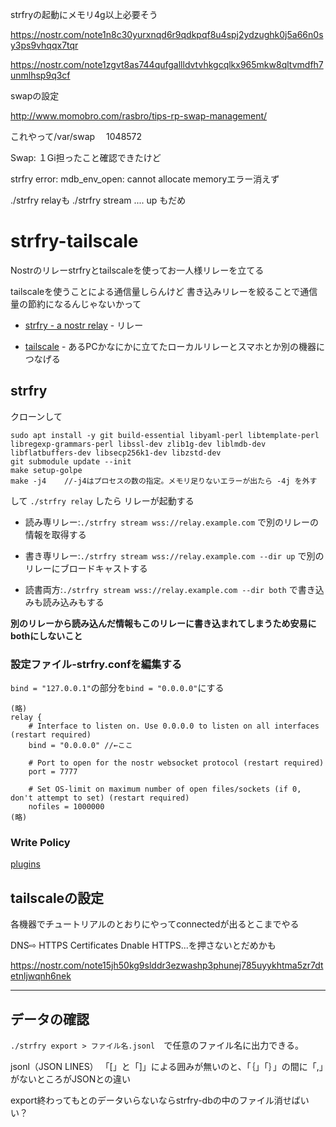 strfryの起動にメモリ4g以上必要そう

https://nostr.com/note1n8c30yurxnqd6r9qdkpqf8u4spj2ydzughk0j5a66n0sy3ps9vhqqx7tqr

https://nostr.com/note1zgvt8as744qufgallldvtvhkgcqlkx965mkw8qltvmdfh7unmlhsp9q3cf

swapの設定

http://www.momobro.com/rasbro/tips-rp-swap-management/

これやって/var/swap 　1048572

Swap: １Gi担ったこと確認できたけど

strfry error: mdb_env_open: cannot allocate memoryエラー消えず

./strfry relayも
./strfry stream .... up もだめ


# strfry-tailscale
Nostrのリレーstrfryとtailscaleを使ってお一人様リレーを立てる

tailscaleを使うことによる通信量しらんけど
書き込みリレーを絞ることで通信量の節約になるんじゃないかって


- [strfry - a nostr relay](https://github.com/hoytech/strfry) - リレー

- [tailscale](https://tailscale.com/) - あるPCかなにかに立てたローカルリレーとスマホとか別の機器につなげる


## strfry

クローンして
```
sudo apt install -y git build-essential libyaml-perl libtemplate-perl libregexp-grammars-perl libssl-dev zlib1g-dev liblmdb-dev libflatbuffers-dev libsecp256k1-dev libzstd-dev
git submodule update --init
make setup-golpe
make -j4    //-j4はプロセスの数の指定。メモリ足りないエラーが出たら -4j を外す
```
して
`./strfry relay`
したら
リレーが起動する

- 読み専リレー:`./strfry stream wss://relay.example.com`
で別のリレーの情報を取得する

- 書き専リレー:`./strfry stream wss://relay.example.com --dir up`
で別のリレーにブロードキャストする

- 読書両方:`./strfry stream wss://relay.example.com --dir both`
で書き込みも読み込みもする

**別のリレーから読み込んだ情報もこのリレーに書き込まれてしまうため安易にbothにしないこと**



### 設定ファイル-strfry.confを編集する

`bind = "127.0.0.1"`の部分を`bind = "0.0.0.0"`にする

```
(略)
relay {
    # Interface to listen on. Use 0.0.0.0 to listen on all interfaces (restart required)
    bind = "0.0.0.0" //←ここ

    # Port to open for the nostr websocket protocol (restart required)
    port = 7777

    # Set OS-limit on maximum number of open files/sockets (if 0, don't attempt to set) (restart required)
    nofiles = 1000000
(略)
```

### Write Policy
[plugins](https://github.com/hoytech/strfry/blob/master/docs/plugins.md)

## tailscaleの設定
各機器でチュートリアルのとおりにやってconnectedが出るとこまでやる

DNS⇨
HTTPS Certificates Dnable HTTPS...を押さないとだめかも

https://nostr.com/note15jh50kg9slddr3ezwashp3phunej785uyykhtma5zr7dtetnljwqnh6nek


----
## データの確認
``./strfry export > ファイル名.jsonl``　で任意のファイル名に出力できる。

jsonl（JSON LINES）
「[」と「]」による囲みが無いのと、「｛」「｝」の間に「,」がないところがJSONとの違い

export終わってもとのデータいらないならstrfry-dbの中のファイル消せばいい？
